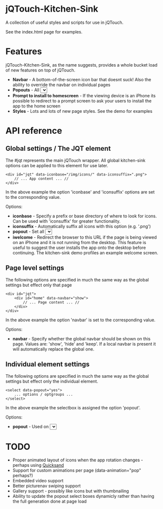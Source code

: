 jQTouch-Kitchen-Sink
====================
A collection of useful styles and scripts for use in jQTouch.

See the index.html page for examples.


Features
========
jQTouch-Kitchen-Sink, as the name suggests, provides a whole bucket load of new features on top of jQTouch.

* __Navbar__ - A bottom-of-the-screen icon bar that doesnt suck! Also the ability to override the navbar on individual pages
* __Popouts__ - All <SELECT> boxes can be replaced with a sub-page where the user can properly select the option instead of using a regular HTML select box
* __Prompt to install to homescreen__ - If the viewing device is an iPhone its possible to redirect to a prompt screen to ask your users to install the app to the home screen
* __Styles__ - Lots and lots of new page styles. See the demo for examples


API reference
=============

Global settings / The JQT element
---------------------------------
The #jqt represents the main jQTouch wrapper. All global kitchen-sink options can be applied to this element for use later.

	<div id="jqt" data-iconbase="/img/icons/" data-iconsuffix=".png">
		// ... App content ... //
	</div>

In the above example the option 'iconbase' and 'iconsuffix' options are set to the corresponding value.

Options:
* __iconbase__ - Specify a prefix or base directory of where to look for icons. Can be used with 'iconsuffix' for greater functionality.
* __iconsuffix__ - Automatically suffix all icons with this option (e.g. '.png')
* __popout__ - Set all <SELECT> inputs to automaticly use a popout
* __iwelcome__ - Redirect the browser to this URL if the page is being viewed on an iPhone and it is not running from the desktop. This feature is useful to suggest the user installs the app onto the desktop before continuing. The kitchen-sink demo profiles an example welcome screen.


Page level settings
-------------------
The following options are specified in much the same way as the global settings but effect only that page

	<div id="jqt">
		<div id="home" data-navbar="show">
			// ... Page content ... //
		</div>
	</div>

In the above example the option 'navbar' is set to the corresponding value.

Options:
* __navbar__ - Specify whether the global navbar should be shown on this page. Values are: 'show', 'hide' and 'keep'. If a local navbar is present it will automatically replace the global one.


Individual element settings
---------------------------

The following options are specified in much the same way as the global settings but effect only the individual element.

	<select data-popout="yes">
		... options / optgroups ...
	</select>

In the above example the selectbox is assigned the option 'popout'.

Options:
* __popout__ - Used on <SELECT> elements to automaticly convert the select box into a sub-page selection.


TODO
====
* Proper animated layout of icons when the app rotation changes - perhaps using [Quicksand](http://razorjack.net/quicksand/)
* Support for custom animations per page (data-animation="pop" perhaps?)
* Embedded video support
* Better picturenav swiping support
* Gallery support - possibly like icons but with thumbnailing
* Ability to update the popout select boxes dynamicly rather than having the full generation done at page load

